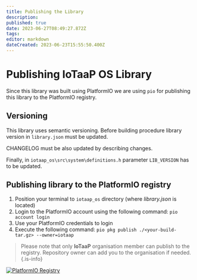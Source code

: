 ```yaml
---
title: Publishing the Library
description: 
published: true
date: 2023-06-27T08:49:27.872Z
tags: 
editor: markdown
dateCreated: 2023-06-23T15:55:50.400Z
---
```


# Publishing IoTaaP OS Library
Since this library was built using PlatformIO we are using `pio` for publishing this library to the PlatformIO registry.

## Versioning
This library uses semantic versioning. Before building procedure library version in `library.json` must be updated. 

CHANGELOG must be also updated by describing changes. 

Finally, in `iotaap_os\src\system\definitions.h` parameter `LIB_VERSION` has to be updated.

## Publishing library to the PlatformIO registry
1. Position your terminal to `iotaap_os` directory (where *library.json* is located)
2. Login to the PlatformIO account using the following command: `pio account login` 
3. Use your PlatformIO credentials to login
4. Execute the following command: `pio pkg publish ./<your-build-tar.gz> --owner=iotaap`

> Please note that only **IoTaaP** organisation member can publish to the registry. Repository owner can add you to the organisation if needed. 
{.is-info}

[![PlatformIO Registry](https://badges.registry.platformio.org/packages/iotaap/library/IoTaaP%20OS.svg)](https://registry.platformio.org/libraries/iotaap/IoTaaP%20OS)